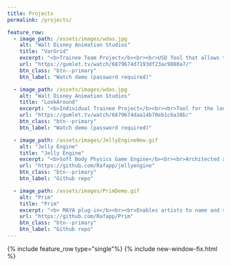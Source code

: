 ```yaml
---
title: Projects
permalink: /projects/

feature_row:
  - image_path: /assets/images/wdas.jpg
    alt: "Walt Disney Animation Studios"
    title: "VarGrid"
    excerpt: "<b>Trainee Team Project</b><br><br>USD Tool that allows to visualize variant data intuitively"
    url: "https://gumlet.tv/watch/6879674d7193df23ac9880a7/"
    btn_class: "btn--primary"
    btn_label: "Watch demo (password required)"

  - image_path: /assets/images/wdas.jpg
    alt: "Walt Disney Animation Studios"
    title: "LookAround"
    excerpt: "<b>Individual Trainee Project</b><br><br>Tool for the look departmend that allows to render turntable views of an asset in all of the film's sets"
    url: "https://gumlet.tv/watch/6879674daa14b70eb1c6a38b/"
    btn_class: "btn--primary"
    btn_label: "Watch demo (password required)"

  - image_path: /assets/images/JellyEngineNew.gif
    alt: "Jelly Engine"
    title: "Jelly Engine"
    excerpt: "<b>Soft Body Physics Game Engine</b><br><br>Architected a game engine for my graduation thesis with real-time soft body physics support. Optimized physics solver reaching <b>120+ FPS</b> for up to <b>1000-triangle</b> meshes, and implemented a custom GLSL shader for subsurface scattering using the Oren-Nayar model.<br><br><i><b>Languages & Tools:</b></i> C/C++, CMake, OpenGL, GLSL"
    url: "https://github.com/Rafapp/jellyengine"
    btn_class: "btn--primary"
    btn_label: "Github repo"

  - image_path: /assets/images/PrimDemo.gif
    alt: "Prim"
    title: "Prim"
    excerpt: "<b> MAYA plug-in</b><br><br>Enables artists to name and save scene meshes as primitives, curate 3D primitive libraries, instance them in new projects, and export them using a custom .prim file format for sharing among users.<br><br><i><b>Languages & Tools:</b></i> QT, PySide6, Maya, MEL, Python"
    url: "https://github.com/Rafapp/Prim"
    btn_class: "btn--primary"
    btn_label: "Github repo"
---
```


{% include feature_row type="single"%}
{% include new-window-fix.html %}
